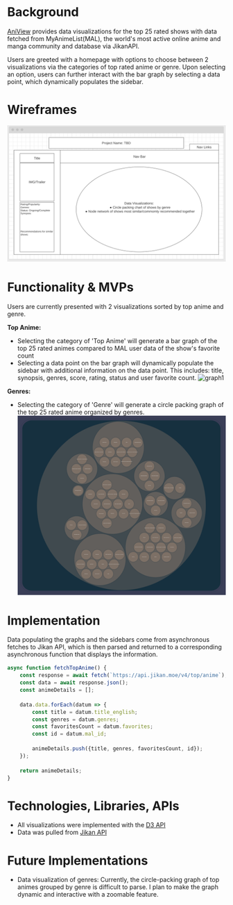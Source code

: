 
# Background
[AniView](https://mzhanggg.github.io/AniView/) provides data visualizations for the top 25 rated shows with data fetched from MyAnimeList(MAL), the world's most active online anime and manga community and database via JikanAPI. 

Users are greeted with a homepage with options to choose between 2 visualizations via the categories of top rated anime or genre. Upon selecting an option, users can further interact with the bar graph by selecting a data point, which dynamically populates the sidebar.

# Wireframes
![Wireframe](src/assets/wireframe.png)

# Functionality & MVPs
Users are currently presented with 2 visualizations sorted by top anime and genre.

**Top Anime:**
- Selecting the category of 'Top Anime' will generate a bar graph of the top 25 rated animes compared to MAL user data of the show's favorite count
- Selecting a data point on the bar graph will dynamically populate the sidebar with additional information on the data point. This includes: title, synopsis, genres, score, rating, status and user favorite count.
![graph1](src/assets/sidebar-bargraph.gif)

**Genres:**
- Selecting the category of 'Genre' will generate a circle packing graph of the top 25 rated anime organized by genres.
![graph2](src/assets/bubble.png)

# Implementation
Data populating the graphs and the sidebars come from asynchronous fetches to Jikan API, which is then parsed and returned to a corresponding asynchronous function that displays the information.

``` js
async function fetchTopAnime() {
    const response = await fetch(`https://api.jikan.moe/v4/top/anime`);
    const data = await response.json();
    const animeDetails = [];

    data.data.forEach(datum => {
        const title = datum.title_english;
        const genres = datum.genres;
        const favoritesCount = datum.favorites;
        const id = datum.mal_id;
        
        animeDetails.push({title, genres, favoritesCount, id});
    });

    return animeDetails;
}
```

# Technologies, Libraries, APIs
- All visualizations were implemented with the [D3 API](https://d3js.org/)
- Data was pulled from [Jikan API](https://docs.api.jikan.moe/)

# Future Implementations  
- Data visualization of genres: Currently, the circle-packing graph of top animes grouped by genre is difficult to parse. I plan to make the graph dynamic and interactive with a zoomable feature.








